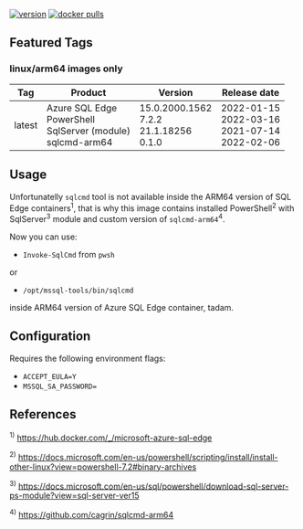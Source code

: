 [![version](https://img.shields.io/badge/docker%20last%20pushed-2022--03--17-blue)](https://hub.docker.com/repository/docker/cagrin/azure-sql-edge-arm64/tags)
[![docker pulls](https://img.shields.io/docker/pulls/cagrin/azure-sql-edge-arm64)](https://hub.docker.com/repository/docker/cagrin/azure-sql-edge-arm64)

## Featured Tags

### linux/arm64 images only

|Tag|Product|Version|Release date|
|--- |--- |--- |---|
|latest|Azure SQL Edge<br/>PowerShell<br/>SqlServer (module)<br/>sqlcmd-arm64|15.0.2000.1562<br/>7.2.2<br/>21.1.18256<br/>0.1.0|2022-01-15<br>2022-03-16<br/>2021-07-14<br/>2022-02-06|

## Usage

Unfortunatelly ```sqlcmd``` tool is not available inside the ARM64 version of SQL Edge containers<sup>1</sup>, that is why this image contains installed PowerShell<sup>2</sup> with SqlServer<sup>3</sup> module and custom version of ```sqlcmd-arm64```<sup>4</sup>.

Now you can use:

* ```Invoke-SqlCmd``` from ```pwsh```

or
* ```/opt/mssql-tools/bin/sqlcmd```

inside ARM64 version of Azure SQL Edge container, tadam.

## Configuration
Requires the following environment flags:
- ```ACCEPT_EULA=Y```
- ```MSSQL_SA_PASSWORD=```

## References

<sup>1)</sup> https://hub.docker.com/_/microsoft-azure-sql-edge

<sup>2)</sup> https://docs.microsoft.com/en-us/powershell/scripting/install/install-other-linux?view=powershell-7.2#binary-archives

<sup>3)</sup> https://docs.microsoft.com/en-us/sql/powershell/download-sql-server-ps-module?view=sql-server-ver15

<sup>4)</sup> https://github.com/cagrin/sqlcmd-arm64